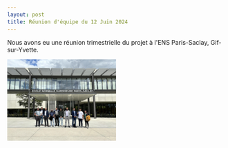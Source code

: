 ```yaml
---
layout: post
title: Réunion d'équipe du 12 Juin 2024
---
```



Nous avons eu une réunion trimestrielle du projet à l'ENS Paris-Saclay, Gif-sur-Yvette. 

<div class="image-row">
    <div class="image-column">
        <a href="/public/ens.png" target="_blank">
            <img src="/public/ens.jpg" alt="Cliquez pour voir la photo" style="width: 50%; height: auto;">
        </a>
    </div>
</div>


